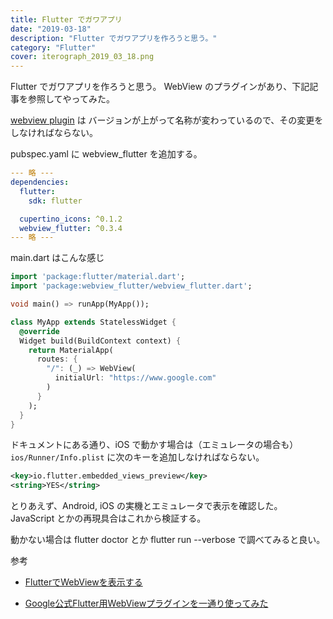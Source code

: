 ```yaml
---
title: Flutter でガワアプリ
date: "2019-03-18"
description: "Flutter でガワアプリを作ろうと思う。"
category: "Flutter"
cover: iterograph_2019_03_18.png
---
```


Flutter でガワアプリを作ろうと思う。
WebView のプラグインがあり、下記記事を参照してやってみた。

[webview plugin](https://pub.dartlang.org/packages/webview_flutter) は バージョンが上がって名称が変わっているので、その変更をしなければならない。

pubspec.yaml に webview_flutter を追加する。

```yaml
--- 略 ---
dependencies:
  flutter:
    sdk: flutter

  cupertino_icons: ^0.1.2
  webview_flutter: ^0.3.4
--- 略 ---
```

main.dart はこんな感じ

```dart
import 'package:flutter/material.dart';
import 'package:webview_flutter/webview_flutter.dart';

void main() => runApp(MyApp());

class MyApp extends StatelessWidget {
  @override
  Widget build(BuildContext context) {
    return MaterialApp(
      routes: {
        "/": (_) => WebView(
          initialUrl: "https://www.google.com"
        )
      }
    );
  }
}
```
ドキュメントにある通り、iOS で動かす場合は（エミュレータの場合も）``ios/Runner/Info.plist`` に次のキーを追加しなければならない。

```xml
<key>io.flutter.embedded_views_preview</key>
<string>YES</string>
```

とりあえず、Android, iOS の実機とエミュレータで表示を確認した。JavaScript とかの再現具合はこれから検証する。

動かない場合は flutter doctor とか flutter run --verbose で調べてみると良い。

参考
- [FlutterでWebViewを表示する](https://qiita.com/Horie1024/items/f5eedd485a436f2c0592)

- [Google公式Flutter用WebViewプラグインを一通り使ってみた](https://qiita.com/aoinakanishi/items/e58e7dd537ca1d1b76d6)
